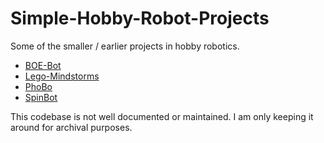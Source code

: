 # Simple-Hobby-Robot-Projects
Some of the smaller / earlier projects in hobby robotics.

- [BOE-Bot](./BOE-Bot/README.md)
- [Lego-Mindstorms](./Lego-Mindstorms/README.md)
- [PhoBo](./PhoBo/README.md)
- [SpinBot](./SpinBot/README.md)


This codebase is not well documented or maintained. I am only keeping it around
for archival purposes.
